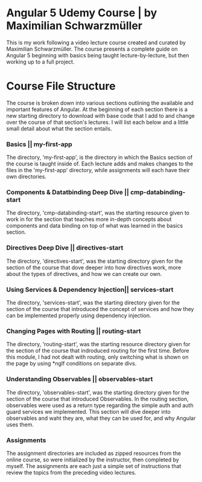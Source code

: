 # Angular 5 Udemy Course | by Maximilian Schwarzmüller

This is my work following a video lecture course created and curated by Maximilian Schwarzmüller. The course presents a complete guide on Angular 5 beginning with basics being taught lecture-by-lecture, but then working up to a full project.

# Course File Structure
The course is broken down into various sections outlining the available and important features of Angular. At the beginning of each section there is a new starting directory to download with base code that I add to and change over the course of that section's lectures. I will list each below and a little small detail about what the section entails.

### Basics || my-first-app
The directory, 'my-first-app', is the directory in which the Basics section of the course is taught inside of. Each lecture adds and makes changes to the files in the 'my-first-app' directory, while assignments will each have their own directories.

### Components & Datatbinding Deep Dive || cmp-databinding-start
The directory, 'cmp-databinding-start', was the starting resource given to work in for the section that teaches more in-depth concepts about components and data binding on top of what was learned in the basics section.

### Directives Deep Dive || directives-start
The directory, 'directives-start', was the starting directory given for the section of the course that dove deeper into how directives work, more about the types of directives, and how we can create our own.

### Using Services & Dependency Injection|| services-start
The directory, 'services-start', was the starting directory given for the section of the course that introduced the concept of services and how they can be implemented properly using dependency injection.

### Changing Pages with Routing || routing-start
The directory, 'routing-start', was the starting resource directory given for the section of the course that indroduced routing for the first time. Before this module, I had not dealt with routing, only switching what is shown on the page by using *ngIf conditions on separate divs.

### Understanding Observables || observables-start
The directory, 'observables-start', was the starting directory given for the section of the course that introduced Observables. In the routing section, observables were used as a return type regarding the simple auth and auth guard services we implemented. This section will dive deeper into observables and waht they are, what they can be used for, and why Angular uses them.

### Assignments
The assignment directories are included as zipped resources from the online course, so were initialized by the instructor, then completed by myself. The assignments are each just a simple set of instructions that review the topics from the preceding video lectures.
